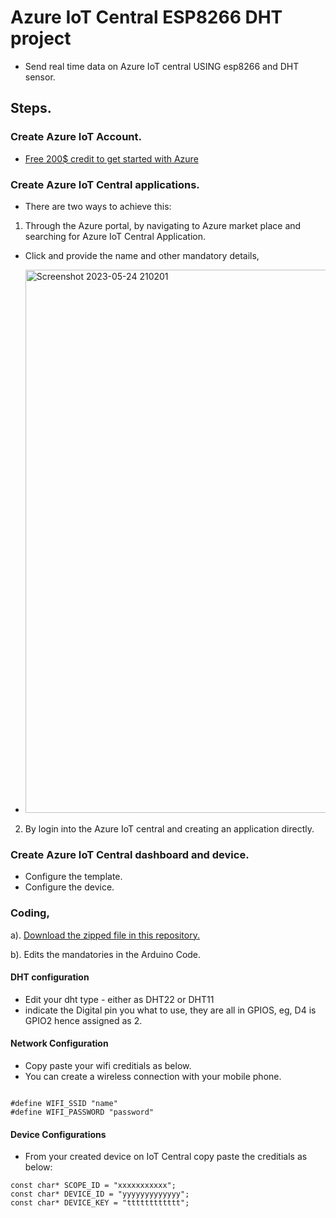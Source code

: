 # Azure IoT Central  ESP8266 DHT project
- Send real time data on Azure IoT central USING esp8266 and DHT sensor.
## Steps.
### Create Azure IoT Account.
* [Free 200$ credit to get started with Azure](https://azure.microsoft.com/en-us/free/iot/?ef_id=_k_CjwKCAjw67ajBhAVEiwA2g_jEKmTrubEELGFt_WCZo4pVuSlGMyvH6mtm94XVOJZVJeu7qB0fkmfzBoC3VoQAvD_BwE_k_&OCID=AIDcmm4z26duq7_SEM__k_CjwKCAjw67ajBhAVEiwA2g_jEKmTrubEELGFt_WCZo4pVuSlGMyvH6mtm94XVOJZVJeu7qB0fkmfzBoC3VoQAvD_BwE_k_&gclid=CjwKCAjw67ajBhAVEiwA2g_jEKmTrubEELGFt_WCZo4pVuSlGMyvH6mtm94XVOJZVJeu7qB0fkmfzBoC3VoQAvD_BwE)

### Create Azure IoT Central applications.
* There are two ways to achieve this:
1. Through the Azure portal, by navigating to Azure market place and searching for Azure IoT Central Application.
- Click and provide the name and other mandatory details,
* <img width="869" alt="Screenshot 2023-05-24 210201" src="https://github.com/AronAyub/Azure-IoT-Central--ESP8266-DHT-project/assets/55284959/a09028fc-11cc-497d-8fdf-b6f1830c5686">

2. By login into the Azure IoT central and creating an application directly.

### Create Azure IoT Central dashboard and device.
- Configure the template.
- Configure the device.

### Coding, 
a). [Download the zipped file in this repository.](https://github.com/AronAyub/Azure-IoT-Central--ESP8266-DHT-project/blob/main/AzureIotCentralEsp8266DHT.zip)

b). Edits the mandatories in the Arduino Code.

#### DHT configuration
- Edit your dht type - either as DHT22 or DHT11
- indicate the Digital pin you what to use, they are all in GPIOS, eg, D4 is GPIO2  hence assigned as 2.
#### Network Configuration 
- Copy paste your wifi creditials as below.
- You can create a wireless connection with your mobile phone. 
```

#define WIFI_SSID "name"
#define WIFI_PASSWORD "password"
```
#### Device Configurations 
- From your created device on IoT Central copy paste the creditials as below:

```
const char* SCOPE_ID = "xxxxxxxxxxx";
const char* DEVICE_ID = "yyyyyyyyyyyyy";
const char* DEVICE_KEY = "tttttttttttt";
```



